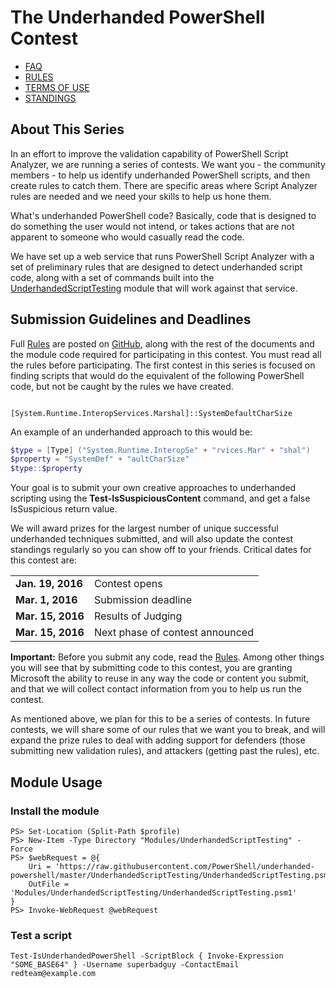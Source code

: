 # The Underhanded PowerShell Contest

-   [FAQ](http://github.com/powershell/underhanded-powershell/blob/master/FAQ.md)
-   [RULES](http://github.com/powershell/underhanded-powershell/blob/master/Rules.md)
-   [TERMS OF USE](http://underhanded-powershell.azurewebsites.net/TermsOfUse.html)
-   [STANDINGS](http://github.com/powershell/underhanded-powershell/blob/master/Current-Standings.md)

## About This Series

In an effort to improve the validation capability of PowerShell Script Analyzer, we are running a series of contests. We want you - the community members - to help us identify underhanded PowerShell scripts, and then create rules to catch them. There are specific areas where Script Analyzer rules are needed and we need your skills to help us hone them.

What's underhanded PowerShell code? Basically, code that is designed to do something the user would not intend, or takes actions that are not apparent to someone who would casually read the code.

We have set up a web service that runs PowerShell Script Analyzer with a set of preliminary rules that are designed to detect underhanded script code, along with a set of commands built into the [UnderhandedScriptTesting](https://github.com/PowerShell/underhanded-powershell/tree/master/UnderhandedScriptTesting) module that will work against that service.

## Submission Guidelines and Deadlines

Full [Rules](http://github.com/powershell/underhanded-powershell/blob/master/Rules.md) are posted on [GitHub](http://github.com/powershell/underhanded-powershell), along with the rest of the documents and the module code required for participating in this contest. You must read all the rules before participating. The first contest in this series is focused on finding scripts that would do the equivalent of the following PowerShell code, but not be caught by the rules we have created.

`         [System.Runtime.InteropServices.Marshal]::SystemDefaultCharSize     `

An example of an underhanded approach to this would be:

``` powershell
$type = [Type] ("System.Runtime.InteropSe" + "rvices.Mar" + "shal")
$property = "SystemDef" + "aultCharSize"
$type::$property
```

Your goal is to submit your own creative approaches to underhanded scripting using the **Test-IsSuspiciousContent** command, and get a false IsSuspicious return value.

We will award prizes for the largest number of unique successful underhanded techniques submitted, and will also update the contest standings regularly so you can show off to your friends. Critical dates for this contest are:

|                   |                                 |
|-------------------|---------------------------------|
| **Jan. 19, 2016** | Contest opens                   |
| **Mar. 1, 2016**  | Submission deadline             |
| **Mar. 15, 2016** | Results of Judging              |
| **Mar. 15, 2016** | Next phase of contest announced |

**Important:** Before you submit any code, read the [Rules](http://github.com/powershell/underhanded-powershell/blob/master/Rules.md). Among other things you will see that by submitting code to this contest, you are granting Microsoft the ability to reuse in any way the code or content you submit, and that we will collect contact information from you to help us run the contest.

As mentioned above, we plan for this to be a series of contests. In future contests, we will share some of our rules that we want you to break, and will expand the prize rules to deal with adding support for defenders (those submitting new validation rules), and attackers (getting past the rules), etc.

## Module Usage

### Install the module

```
PS> Set-Location (Split-Path $profile)
PS> New-Item -Type Directory "Modules/UnderhandedScriptTesting" -Force 
PS> $webRequest = @{
    Uri = 'https://raw.githubusercontent.com/PowerShell/underhanded-powershell/master/UnderhandedScriptTesting/UnderhandedScriptTesting.psm1'
    OutFile = 'Modules/UnderhandedScriptTesting/UnderhandedScriptTesting.psm1'
}
PS> Invoke-WebRequest @webRequest
```

### Test a script

```
Test-IsUnderhandedPowerShell -ScriptBlock { Invoke-Expression "SOME_BASE64" } -Username superbadguy -ContactEmail redteam@example.com
```

